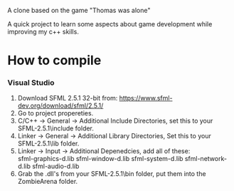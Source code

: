 A clone based on the game "Thomas was alone"

A quick project to learn some aspects about game development while improving my c++ skills.

# How to compile

### Visual Studio 

1. Download SFML 2.5.1 32-bit from: https://www.sfml-dev.org/download/sfml/2.5.1/
2. Go to project propereties.
3. C/C++ -> General -> Additional Include Directories, set this to your SFML-2.5.1\include folder.
4. Linker -> General -> Additional Library Directories, Set this to your SFML-2.5.1\lib folder.
5. Linker -> Input -> Additional Depenedcies, add all of these:  
sfml-graphics-d.lib
sfml-window-d.lib
sfml-system-d.lib
sfml-network-d.lib
sfml-audio-d.lib
6. Grab the .dll's from your SFML-2.5.1\bin folder, put them into the ZombieArena folder.